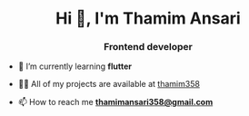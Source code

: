 <h1 align="center">Hi 👋, I'm Thamim Ansari</h1>
<h3 align="center">Frontend developer</h3>



- 🌱 I’m currently learning **flutter**



- 👨‍💻 All of my projects are available at [thamim358](thamim358)



- 📫 How to reach me **thamimansari358@gmail.com**



